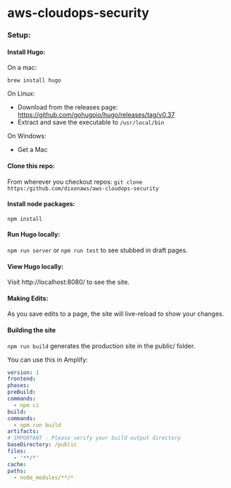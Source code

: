 # aws-cloudops-security

### Setup:

#### Install Hugo:

On a mac:

`brew install hugo`

On Linux:

- Download from the releases page: https://github.com/gohugoio/hugo/releases/tag/v0.37
- Extract and save the executable to `/usr/local/bin`

On Windows:

- Get a Mac

#### Clone this repo:

From wherever you checkout repos:
`git clone https:/github.com/dixonaws/aws-cloudops-security`

#### Install node packages:

`npm install`

#### Run Hugo locally:

`npm run server`
or
`npm run test` to see stubbed in draft pages.

#### View Hugo locally:

Visit http://localhost:8080/ to see the site.

#### Making Edits:

As you save edits to a page, the site will live-reload to show your changes.

#### Building the site
```npm run build``` generates the production site in the public/ folder.

You can use this in Amplify:

```yaml
version: 1
frontend:
phases:
preBuild:
commands:
  - npm ci
build:
commands:
  - npm run build
artifacts:
# IMPORTANT - Please verify your build output directory
baseDirectory: /public
files:
  - '**/*'
cache:
paths:
  - node_modules/**/*
```